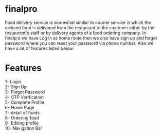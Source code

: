# finalpro
Food delivery service is somewhat similar to courier service in which the ordered food is delivered from the restaurant to the customer either by the restaurant's staff or by delivery agents of a food ordering company. In finalpro we have Log in as home route then we also have sign up and forget password where you can reset your password via phone number. Also we have a lot of features listed below:

# Features
1- Login<br />
2- Sign Up<br />
3- Forgot Password<br />
4- OTP Verification<br />
5- Complete Profile<br />
6- Home Page<br />
7- detail of foods<br />
8- Ordering food<br />
9- Editing profile<br />
10- Navigation Bar<br />
